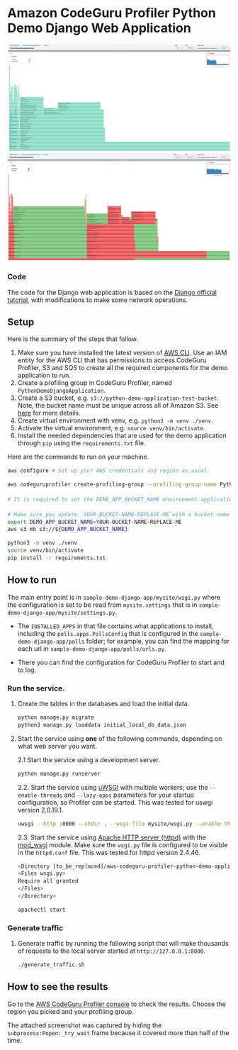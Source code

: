# Amazon CodeGuru Profiler Python Demo Django Web Application

![CodeGuru Profiler Console Screenshot CPU view](resources/CodeGuruProfilerPythonScreenshotDemoDjangoCPU.png)
![CodeGuru Profiler Console Screenshot Latency view](resources/CodeGuruProfilerPythonScreenshotDemoDjangoLatency.png)

### Code

The code for the Django web application is based on the [Django official tutorial](https://docs.djangoproject.com/en/3.1/intro/tutorial01/), with modifications to make some network operations.

## Setup

Here is the summary of the steps that follow.

1. Make sure you have installed the latest version of [AWS CLI](https://docs.aws.amazon.com/cli/latest/userguide/cli-chap-welcome.html).
Use an IAM entity for the AWS CLI that has permissions to access CodeGuru Profiler, S3 and SQS to create all the required components for the demo application to run.
2. Create a profiling group in CodeGuru Profiler, named `PythonDemoDjangoApplication`.
3. Create a S3 bucket, e.g. `s3://python-demo-application-test-bucket`. Note, the bucket name must be unique across all of Amazon S3.
See [here](https://docs.aws.amazon.com/cli/latest/reference/s3/mb.html) for more details.
5. Create virtual environment with venv, e.g. `python3 -m venv ./venv`.
6. Activate the virtual environment, e.g. `source venv/bin/activate`.
7. Install the needed dependencies that are used for the demo application through `pip` using the `requirements.txt` file.

Here are the commands to run on your machine.

```bash
aws configure # Set up your AWS credentials and region as usual.
```

```bash
aws codeguruprofiler create-profiling-group --profiling-group-name PythonDemoDjangoApplication

# It is required to set the DEMO_APP_BUCKET_NAME environment applications for later running the demo application.

# Make sure you update `YOUR-BUCKET-NAME-REPLACE-ME`with a bucket name that is unique across all of Amazon S3.
export DEMO_APP_BUCKET_NAME=YOUR-BUCKET-NAME-REPLACE-ME
aws s3 mb s3://${DEMO_APP_BUCKET_NAME}
```

```bash
python3 -m venv ./venv
source venv/bin/activate
pip install -r requirements.txt
```

## How to run

The main entry point is in ``sample-demo-django-app/mysite/wsgi.py`` where the configuration is set to be read from ``mysite.settings`` that is in ``sample-demo-django-app/mysite/settings.py``.

* The ``INSTALLED_APPS`` in that file contains what applications to install, including the ``polls.apps.PollsConfig`` that is configured in the ``sample-demo-django-app/polls`` folder; for example, you can find the mapping for each url in ``sample-demo-django-app/polls/urls.py``.

* There you can find the configuration for CodeGuru Profiler to start and to log.

### Run the service.

1. Create the tables in the databases and load the initial data.
    ```bash
    python manage.py migrate
    python3 manage.py loaddata initial_local_db_data.json
    ```

2. Start the service using **one** of the following commands, depending on what web server you want.

    2.1 Start the service using a development server.
    ```bash
    python manage.py runserver
    ```

    2.2. Start the service using [uWSGI](https://uwsgi-docs.readthedocs.io/en/latest/) with multiple workers; use the `--enable-threads` and `--lazy-apps` parameters  for your startup configuration, so Profiler can be started. This was tested for uswgi version 2.0.19.1.
    ```bash
    uwsgi --http :8000 --chdir . --wsgi-file mysite/wsgi.py --enable-threads --lazy-apps --disable-logging --workers=4
    ```

    2.3. Start the service using [Apache HTTP server (httpd)](https://httpd.apache.org/) with the [mod_wsgi](https://docs.djangoproject.com/en/3.2/howto/deployment/wsgi/modwsgi/) module. Make sure the `wsgi.py` file is configured to be visible in the `httpd.conf` file. This was tested for httpd version 2.4.46.
    ```bash
    <Directory [to_be_replaced]/aws-codeguru-profiler-python-demo-application/sample-demo-django-app/mysite>
    <Files wsgi.py>
    Require all granted
    </Files>
    </Directory>
    ```

    ```bash
    apachectl start
    ````

### Generate traffic

1. Generate traffic by running the following script that will make thousands of requests to the local server started at `http://127.0.0.1:8000`.
    ```bash
    ./generate_traffic.sh
    ```

## How to see the results

Go to the [AWS CodeGuru Profiler console](https://console.aws.amazon.com/codeguru/profiler) to check the results. Choose the region you picked and your profiling group.

The attached screenshot was captured by hiding the `subprocess:Popen:_try_wait` frame because it covered more than half of the time.
